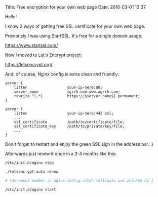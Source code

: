 Title: Free encryption for your own web page
Date: 2016-03-01 13:37

Hello!

I know 2 ways of getting free SSL certificate for your own web page.

Previously I was using StartSSL, it's free for a single domain usage:

<https://www.startssl.com/>

Now I moved to Let's Encrypt project:

<https://letsencrypt.org/>

And, of course, Nginx config is extra clean and friendly:

    server {
        listen                  your-ip-here:80;
        server_name             agrrh.com www.agrrh.com;
        rewrite ^(.*)           https://$server_name$1 permanent;
    }

    server {
        listen                  your-ip-here:443 ssl;
        ...
        ssl_certificate         /path/to/certificate/file;
        ssl_certificate_key     /path/to/private/key/file;
        ...
    }

Don't forget to restart and enjoy the green SSL sign in the address bar. :)

Afterwards just renew it once in a 3-4 months like this:

```bash
/etc/init.d/nginx stop

./letsencrypt-auto renew

# increment number in nginx config after fullchain and privkey by 1

/etc/init.d/nginx start
```
